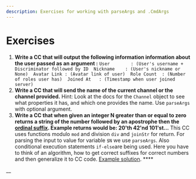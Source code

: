 ```yaml
---
description: Exercises for working with parseArgs and .CmdArgs
---
```


# Exercises

1. **Write a CC that will output the following information information about the user passed as an argument :**   `User        : (User's username + Discriminator followed by ID  Nickname    : (User's nickname or None)  Avatar Link : (Avatar link of user)  Role Count  : (Number of roles user has)  Joined At   : (Timestamp when user joined server)`     
2. **Write a CC that will send the name of the current channel or the channel provided.** Hint: Look at the docs for the `Channel` object to see what properties it has, and which one provides the name. Use `parseArgs` with optional argument. 
3. **Write a CC that when given an integer N greater than or equal to zero returns a string of the number followed by an apostrophe then the** [**ordinal suffix**](https://en.wikipedia.org/wiki/Ordinal_numeral)**. Example returns would be: 20'th 42'nd 101'st...** This CC uses functions modulo `mod` and division `div` and `joinStr` for return. For parsing the input to value for variable `$N` we use `parseArgs`. Also conditional execution statements `if-else`are being used. Here you have to think of an algorithm, how to get correct suffixes for correct numbers and then generalize it to CC code.  [Example solution](https://pastebin.com/AdSYe5k8). ****

\_\_

